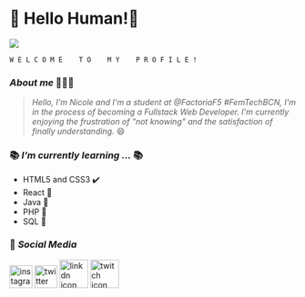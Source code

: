 # 👋 Hello Human!👾


![](https://i.imgur.com/zGz6Djz.gif)

    W E L C O M E    T O    M Y    P R O F I L E !   
### *About me* 👩🏻‍💻
> *Hello, I'm Nicole and I'm a student at @FactoriaF5 #FemTechBCN, I'm in the process of becoming a Fullstack Web Developer. I'm currently enjoying the frustration of "not knowing" and the satisfaction of finally understanding.* 😄

### 📚 *I’m currently learning ...* 📚
-  HTML5 and CSS3 ✔️
- React 📝
- Java 📝️
- PHP 📝
- SQL 📝

### 📱 *Social Media*
<a href="https://instagram.com/maviem13" target="_blank"> <img src="https://i.imgur.com/srDXF9b.png"
alt="instagram icn" height="40" width="40"/></a>
<a href="https://twitter.com/MarvieNicole2/" target="_blank"><img src="https://i.imgur.com/ImIuJoi.png"
alt="twitter icn" height="40" width="40"/></a>
<a href="https://www.linkedin.com/in/marvie-nicole-uy-281b65171/"  target="_blank"><img src="https://i.imgur.com/bPt2pH3.png"
alt="linkdn icon" height="50" width="50"/></a>
<a href="https://www.twitch.tv/mabi_sama"  target="_blank"> <img src="https://i.imgur.com/gBUbxTM.png"
alt="twitch icon" height="50" width="50"/></a>

     

